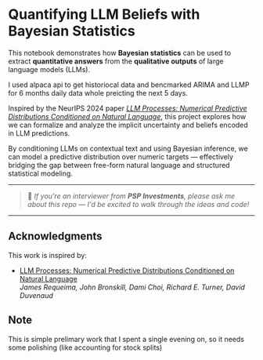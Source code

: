 # Quantifying LLM Beliefs with Bayesian Statistics

This notebook demonstrates how **Bayesian statistics** can be used to extract **quantitative answers** from the **qualitative outputs** of large language models (LLMs).

I used alpaca api to get historiocal data and bencmarked ARIMA and LLMP for 6 months daily data whole preicting the next 5 days.

Inspired by the NeurIPS 2024 paper [_LLM Processes: Numerical Predictive Distributions Conditioned on Natural Language_](https://proceedings.neurips.cc/paper_files/paper/2024/file/c5ec22711f3a4a2f4a0a8ffd92167190-Paper-Conference.pdf), this project explores how we can formalize and analyze the implicit uncertainty and beliefs encoded in LLM predictions.

By conditioning LLMs on contextual text and using Bayesian inference, we can model a predictive distribution over numeric targets — effectively bridging the gap between free-form natural language and structured statistical modeling.

---

> 💬 _If you're an interviewer from **PSP Investments**, please ask me about this repo — I'd be excited to walk through the ideas and code!_

---

## Acknowledgments

This work is inspired by:
- [LLM Processes: Numerical Predictive Distributions Conditioned on Natural Language](https://proceedings.neurips.cc/paper_files/paper/2024/file/c5ec22711f3a4a2f4a0a8ffd92167190-Paper-Conference.pdf)  
  _James Requeima, John Bronskill, Dami Choi, Richard E. Turner, David Duvenaud_

## Note

This is simple prelimary work that I spent a single evening on, so it needs some polishing (like accounting for stock splits)

